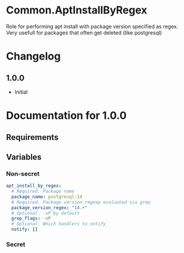 # Common.AptInstallByRegex

Role for performing apt install with package version specified as regex. Very usefull for packages that often get deleted (like postgresql)

# Changelog

## 1.0.0

- Initial

# Documentation for 1.0.0

## Requirements

## Variables

### Non-secret

```yaml
apt_install_by_regex:
  # Required. Package name
  package_name: postgresql-14
  # Required. Package version regexp evaluated via grep
  package_version_regex: "14.+"
  # Optional. -oP by default
  grep_flags: -oP
  # Optional. Which handlers to notify
  notify: []
```  

### Secret

```yaml

```